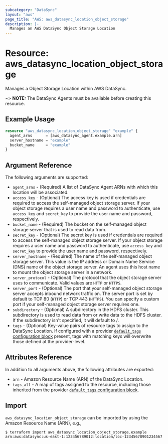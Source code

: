 ```yaml
---
subcategory: "DataSync"
layout: "aws"
page_title: "AWS: aws_datasync_location_object_storage"
description: |-
  Manages an AWS DataSync Object Storage Location
---
```


# Resource: aws_datasync_location_object_storage

Manages a Object Storage Location within AWS DataSync.

~> **NOTE:** The DataSync Agents must be available before creating this resource.

## Example Usage

```terraform
resource "aws_datasync_location_object_storage" "example" {
  agent_arns      = [aws_datasync_agent.example.arn]
  server_hostname = "example"
  bucket_name     = "example"
}
```

## Argument Reference

The following arguments are supported:

* `agent_arns` - (Required) A list of DataSync Agent ARNs with which this location will be associated.
* `access_key` - (Optional) The access key is used if credentials are required to access the self-managed object storage server. If your object storage requires a user name and password to authenticate, use `access_key` and `secret_key` to provide the user name and password, respectively.
* `bucket_name` - (Required) The bucket on the self-managed object storage server that is used to read data from.
* `secret_key` - (Optional) The secret key is used if credentials are required to access the self-managed object storage server. If your object storage requires a user name and password to authenticate, use `access_key` and `secret_key` to provide the user name and password, respectively.
* `server_hostname` - (Required) The name of the self-managed object storage server. This value is the IP address or Domain Name Service (DNS) name of the object storage server. An agent uses this host name to mount the object storage server in a network.
* `server_protocol` - (Optional) The protocol that the object storage server uses to communicate. Valid values are `HTTP` or `HTTPS`.
* `server_port` - (Optional) The port that your self-managed object storage server accepts inbound network traffic on. The server port is set by default to TCP 80 (`HTTP`) or TCP 443 (`HTTPS`). You can specify a custom port if your self-managed object storage server requires one.
* `subdirectory` - (Optional) A subdirectory in the HDFS cluster. This subdirectory is used to read data from or write data to the HDFS cluster. If the subdirectory isn't specified, it will default to /.
* `tags` - (Optional) Key-value pairs of resource tags to assign to the DataSync Location. If configured with a provider [`default_tags` configuration block](/docs/providers/aws/index.html#default_tags-configuration-block) present, tags with matching keys will overwrite those defined at the provider-level.

## Attributes Reference

In addition to all arguments above, the following attributes are exported:

* `arn` - Amazon Resource Name (ARN) of the DataSync Location.
* `tags_all` - A map of tags assigned to the resource, including those inherited from the provider [`default_tags` configuration block](/docs/providers/aws/index.html#default_tags-configuration-block).

## Import

`aws_datasync_location_object_storage` can be imported by using the Amazon Resource Name (ARN), e.g.,

```
$ terraform import aws_datasync_location_object_storage.example arn:aws:datasync:us-east-1:123456789012:location/loc-12345678901234567
```
